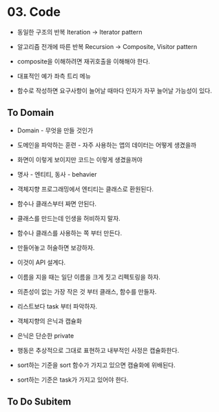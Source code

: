 # 03. Code

* 동일한 구조의 반복 Iteration -> Iterator pattern
* 알고리즘 전개에 따른 반복 Recursion -> Composite, Visitor pattern

* composite을 이해하려면 재귀호출을 이해해야 한다.
* 대표적인 예가 좌측 트리 메뉴
* 함수로 작성하면 요구사항이 늘어날 때마다 인자가 자꾸 늘어날 가능성이 있다.

## To Domain

* Domain - 무엇을 만들 것인가
* 도메인을 파악하는 훈련 - 자주 사용하는 앱의 데이터는 어떻게 생겼을까
* 화면이 이렇게 보이지만 코드는 이렇게 생겼을꺼야

* 명사 - 엔티티, 동사 - behavier
* 객체지향 프로그래밍에서 엔티티는 클래스로 환원된다.
* 함수나 클래스부터 짜면 안된다.
* 클래스를 만드는데 인생을 허비하지 말자.
* 함수나 클래스를 사용하는 쪽 부터 만든다.
* 만들어놓고 허술하면 보강하자.
* 이것이 API 설계다.

* 이름을 지을 때는 일단 이름을 크게 짓고 리펙토링을 하자.
* 의존성이 없는 가장 작은 것 부터 클래스, 함수를 만들자.
* 리스트보다 task 부터 파악하자.

* 객체지향의 은닉과 캡슐화
* 은닉은 단순한 private
* 행동은 추상적으로 그대로 표현하고 내부적인 사정은 캡슐화한다.

* sort하는 기준을 sort 함수가 가지고 있으면 캡슐화에 위배된다.
* sort하는 기준은 task가 가지고 있어야 한다.

## To Do Subitem
